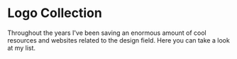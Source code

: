 # Logo Collection

Throughout the years I've been saving an enormous amount of cool resources and websites related to the design field. Here you can take a look at my list.